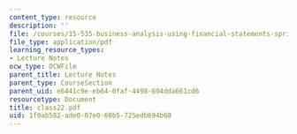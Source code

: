 ```yaml
---
content_type: resource
description: ''
file: /courses/15-535-business-analysis-using-financial-statements-spring-2003/1f0ab582ade007e060b5725edb694b60_class22.pdf
file_type: application/pdf
learning_resource_types:
- Lecture Notes
ocw_type: OCWFile
parent_title: Lecture Notes
parent_type: CourseSection
parent_uid: e6441c9e-eb64-0faf-4498-604dda661cd6
resourcetype: Document
title: class22.pdf
uid: 1f0ab582-ade0-07e0-60b5-725edb694b60
---
```

